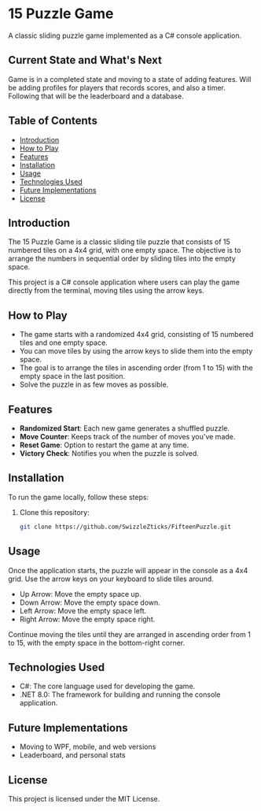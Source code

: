 # 15 Puzzle Game

A classic sliding puzzle game implemented as a C# console application.

## Current State and What's Next
Game is in a completed state and moving to a state of adding features.
Will be adding profiles for players that records scores, and also a timer.
Following that will be the leaderboard and a database.

## Table of Contents
- [Introduction](#introduction)
- [How to Play](#how-to-play)
- [Features](#features)
- [Installation](#installation)
- [Usage](#usage)
- [Technologies Used](#technologies-used)
- [Future Implementations](#future-implementations)
- [License](#license)

## Introduction
The 15 Puzzle Game is a classic sliding tile puzzle that consists of 15 numbered tiles on a 4x4 grid, with one empty space. The objective is to arrange the numbers in sequential order by sliding tiles into the empty space.

This project is a C# console application where users can play the game directly from the terminal, moving tiles using the arrow keys.

## How to Play
- The game starts with a randomized 4x4 grid, consisting of 15 numbered tiles and one empty space.
- You can move tiles by using the arrow keys to slide them into the empty space.
- The goal is to arrange the tiles in ascending order (from 1 to 15) with the empty space in the last position.
- Solve the puzzle in as few moves as possible.

## Features
- **Randomized Start**: Each new game generates a shuffled puzzle.
- **Move Counter**: Keeps track of the number of moves you've made.
- **Reset Game**: Option to restart the game at any time.
- **Victory Check**: Notifies you when the puzzle is solved.

## Installation
To run the game locally, follow these steps:

1. Clone this repository:

   ```bash
   git clone https://github.com/SwizzleZticks/FifteenPuzzle.git

## Usage
Once the application starts, the puzzle will appear in the console as a 4x4 grid.
Use the arrow keys on your keyboard to slide tiles around.
  - Up Arrow: Move the empty space up.
  - Down Arrow: Move the empty space down.
  - Left Arrow: Move the empty space left.
  - Right Arrow: Move the empty space right.

Continue moving the tiles until they are arranged in ascending order from 1 to 15, with the empty space in the bottom-right corner.

## Technologies Used
- C#: The core language used for developing the game.
- .NET 8.0: The framework for building and running the console application.

## Future Implementations
- Moving to WPF, mobile, and web versions
- Leaderboard, and personal stats

## License
This project is licensed under the MIT License.
